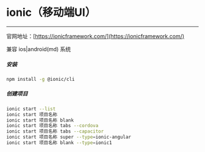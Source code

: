 # ionic（移动端UI）

---

官网地址：[https://ionicframework.com/](https://ionicframework.com/)

兼容 ios|android(md) 系统

##### 安装

```bash
npm install -g @ionic/cli
```

##### 创建项目

```bash
ionic start --list
ionic start 项目名称
ionic start 项目名称 blank
ionic start 项目名称 tabs --cordova
ionic start 项目名称 tabs --capacitor
ionic start 项目名称 super --type=ionic-angular
ionic start 项目名称 blank --type=ionic1
```


